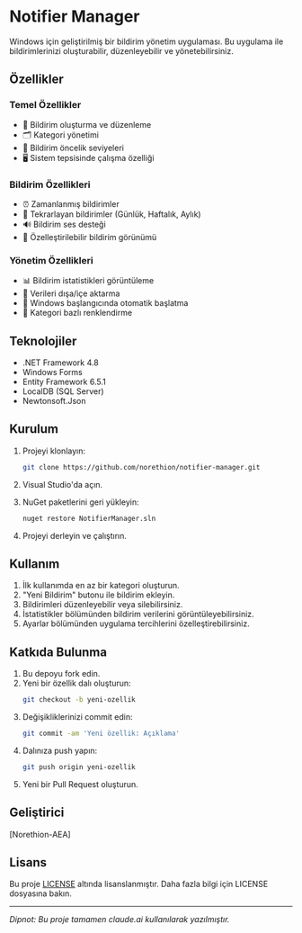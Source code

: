 # Notifier Manager

Windows için geliştirilmiş bir bildirim yönetim uygulaması. Bu uygulama ile bildirimlerinizi oluşturabilir, düzenleyebilir ve yönetebilirsiniz.

## Özellikler

### Temel Özellikler
- 📝 Bildirim oluşturma ve düzenleme
- 🗂️ Kategori yönetimi
- 🔔 Bildirim öncelik seviyeleri
- 🖥️ Sistem tepsisinde çalışma özelliği

### Bildirim Özellikleri
- ⏰ Zamanlanmış bildirimler
- 🔁 Tekrarlayan bildirimler (Günlük, Haftalık, Aylık)
- 🔊 Bildirim ses desteği
- 🎨 Özelleştirilebilir bildirim görünümü

### Yönetim Özellikleri
- 📊 Bildirim istatistikleri görüntüleme
- 💾 Verileri dışa/içe aktarma
- 🚀 Windows başlangıcında otomatik başlatma
- 🌈 Kategori bazlı renklendirme

## Teknolojiler
- .NET Framework 4.8
- Windows Forms
- Entity Framework 6.5.1
- LocalDB (SQL Server)
- Newtonsoft.Json

## Kurulum

1. Projeyi klonlayın:
   ```bash
   git clone https://github.com/norethion/notifier-manager.git
   ```

2. Visual Studio'da açın.

3. NuGet paketlerini geri yükleyin:
   ```bash
   nuget restore NotifierManager.sln
   ```

4. Projeyi derleyin ve çalıştırın.

## Kullanım

1. İlk kullanımda en az bir kategori oluşturun.
2. "Yeni Bildirim" butonu ile bildirim ekleyin.
3. Bildirimleri düzenleyebilir veya silebilirsiniz.
4. İstatistikler bölümünden bildirim verilerini görüntüleyebilirsiniz.
5. Ayarlar bölümünden uygulama tercihlerini özelleştirebilirsiniz.

## Katkıda Bulunma

1. Bu depoyu fork edin.
2. Yeni bir özellik dalı oluşturun:
   ```bash
   git checkout -b yeni-ozellik
   ```
3. Değişikliklerinizi commit edin:
   ```bash
   git commit -am 'Yeni özellik: Açıklama'
   ```
4. Dalınıza push yapın:
   ```bash
   git push origin yeni-ozellik
   ```
5. Yeni bir Pull Request oluşturun.

## Geliştirici
[Norethion-AEA]

## Lisans

Bu proje [LICENSE](./LICENSE) altında lisanslanmıştır. Daha fazla bilgi için LICENSE dosyasına bakın.

---

*Dipnot: Bu proje tamamen claude.ai kullanılarak yazılmıştır.*
